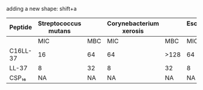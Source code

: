 adding a new shape: shift+a

|Peptide | Streptococcus mutans |  | Corynebacterium xerosis |  | Escherichia coli |  | Staphylococcus aureus |  | Lactobacillus acidophilus | |
|-|-|-|-|-|-|-|-|-|-|-|
| | MIC | MBC | MIC | MBC | MIC | MBC | MIC | MBC | MIC | MBC|
|C16LL-37 | 16 | 64 | 64 | >128 | 64 | >128 | 64 | >128 | >128 | >128|
|LL-37 | 8 | 32 | 8 | 32 | 8 | 32 | 8 | 32 | 8 | 32|
|CSP₁₆ | NA | NA | NA | NA | NA | NA | NA | NA | NA | NA|